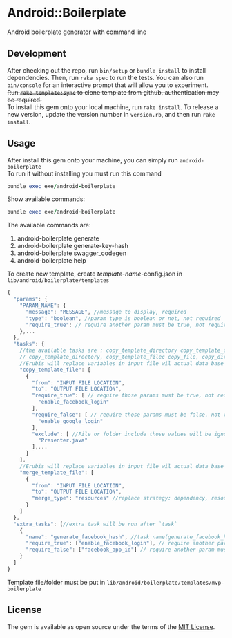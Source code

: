 # Android::Boilerplate

Android boilerplate generator with command line

## Development

After checking out the repo, run `bin/setup` or `bundle install` to install dependencies. Then, run `rake spec` to run the tests. You can also run `bin/console` for an interactive prompt that will allow you to experiment.  
~~Run `rake template:sync` to clone template from github, authentication may be required.~~  
To install this gem onto your local machine, run `rake install`. To release a new version, update the version number in `version.rb`, and then run `rake install`.

## Usage
After install this gem onto your machine, you can simply run `android-boilerplate`  
To run it without installing  you must run this command 
```ruby
bundle exec exe/android-boilerplate
```
Show available commands:
```ruby
bundle exec exe/android-boilerplate

```
The available commands are:

1. android-boilerplate generate
2. android-boilerplate generate-key-hash
3. android-boilerplate swagger_codegen 
4. android-boilerplate help

To create new template, create *template-name*-config.json in `lib/android/boilerplate/templates`  
```javascript
{
  "params": {
    "PARAM_NAME": {
      "message": "MESSAGE", //message to display, required
      "type": "boolean", //param type is boolean or not, not required
      "require_true": // require another param must be true, not required
    },...
  },
  "tasks": { 
    //the available tasks are : copy_template_directory copy_template_file copy_file copy_directory merge_template_file
    // copy_template_directory, copy_template_filec copy_file, copy_directory share the same configuration
    //Erubis will replace variables in input file wil actual data base on params
    "copy_template_file": [
      {
        "from": "INPUT FILE LOCATION",
        "to": "OUTPUT FILE LOCATION",
        "require_true": [ // require those params must be true, not required
          "enable_facebook_login"
        ],
        "require_false": [ // require those params must be false, not required
          "enable_google_login"
        ],
        "exclude": [ //File or folder include those values will be ignored
          "Presenter.java"
        ],...
      }
    ],
    //Erubis will replace variables in input file wil actual data base on params
    "merge_template_file": [
      {
        "from": "INPUT FILE LOCATION",
        "to": "OUTPUT FILE LOCATION",
        "merge_type": "resources" //replace strategy: dependency, resources, manifest, etc
      }
    ]
  },
  "extra_tasks": [//extra task will be run after `task`
    {
      "name": "generate_facebook_hash", //task name(generate_facebook_hash, swagger_codgen)
      "require_true": ["enable_facebook_login"], // require another param must be true, not required
      "require_false": ["facebook_app_id"] // require another param must be false, not required
    }
  ]
}
```
Template file/folder must be put in `lib/android/boilerplate/templates/mvp-boilerplate`

## License

The gem is available as open source under the terms of the [MIT License](http://opensource.org/licenses/MIT).

